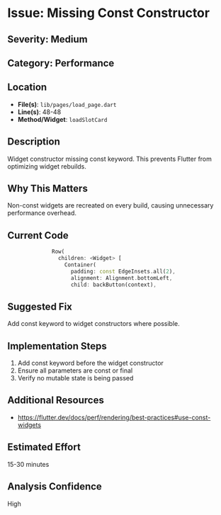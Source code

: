 # Issue: Missing Const Constructor

## Severity: Medium

## Category: Performance

## Location
- **File(s)**: `lib/pages/load_page.dart`
- **Line(s)**: 48-48
- **Method/Widget**: `loadSlotCard`

## Description
Widget constructor missing const keyword. This prevents Flutter from optimizing widget rebuilds.

## Why This Matters
Non-const widgets are recreated on every build, causing unnecessary performance overhead.

## Current Code
```dart
              Row(
                children: <Widget> [
                  Container(
                    padding: const EdgeInsets.all(2),
                    alignment: Alignment.bottomLeft,
                    child: backButton(context),
```

## Suggested Fix
Add const keyword to widget constructors where possible.

## Implementation Steps
1. Add const keyword before the widget constructor
2. Ensure all parameters are const or final
3. Verify no mutable state is being passed

## Additional Resources
- https://flutter.dev/docs/perf/rendering/best-practices#use-const-widgets

## Estimated Effort
15-30 minutes

## Analysis Confidence
High
